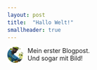 ```yaml
---
layout: post
title:  "Hallo Welt!"
smallheader: true
---
```


<img style="float: left; width:36px; padding-right:10px" src="/img_posts/mathias-am-seil_rund.png">
Mein erster  Blogpost.<br />Und sogar mit Bild!
